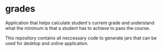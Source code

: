 # grades
Application that helps calculate student's current grade and understand what the minimum is that a student has to achieve to pass the course. 

This repository contains all neccessary code to generate jars that can be used for desktop and online application.

